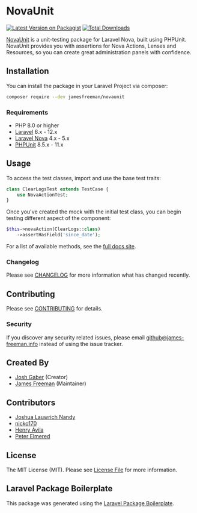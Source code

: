 # NovaUnit

[![Latest Version on Packagist](https://img.shields.io/packagist/v/jamesfreeman/novaunit.svg?style=flat-square)](https://packagist.org/packages/joshgaber/novaunit)
[![Total Downloads](https://img.shields.io/packagist/dt/jamesfreeman/novaunit.svg?style=flat-square)](https://packagist.org/packages/jamesfreeman/novaunit)

[NovaUnit](https://jamesfreeman.github.io/NovaUnit) is a unit-testing package for Laravel Nova, built using PHPUnit. NovaUnit provides you with assertions for Nova Actions, Lenses and Resources, so you can create great administration panels with confidence.

## Installation

You can install the package in your Laravel Project via composer:

```sh
composer require --dev jamesfreeman/novaunit
```

### Requirements

* PHP 8.0 or higher
* [Laravel](https://laravel.com/) 6.x - 12.x
* [Laravel Nova](https://nova.laravel.com/) 4.x - 5.x
* [PHPUnit](https://github.com/sebastianbergmann/phpunit) 8.5.x - 11.x

## Usage

To access the test classes, import and use the base test traits:

```php
class ClearLogsTest extends TestCase {
    use NovaActionTest;
}
```

Once you've created the mock with the initial test class, you can begin testing different aspect of the component:

```php
$this->novaAction(ClearLogs::class)
    ->assertHasField('since_date');
```

For a list of available methods, see the [full docs site](https://jamesfreeman.github.io/NovaUnit).

### Changelog

Please see [CHANGELOG](CHANGELOG.md) for more information what has changed recently.

## Contributing

Please see [CONTRIBUTING](CONTRIBUTING.md) for details.

### Security

If you discover any security related issues, please email github@james-freeman.info instead of using the issue tracker.

## Created By

* [Josh Gaber](https://github.com/joshgaber) (Creator)
* [James Freeman](https://github.com/jamesfremean) (Maintainer)

## Contributors

* [Joshua Lauwrich Nandy](https://github.com/joshua060198)
* [nicko170](https://github.com/nicko170)
* [Henry Ávila](https://github.com/henryavila)
* [Peter Elmered](https://github.com/pelmered)

## License

The MIT License (MIT). Please see [License File](LICENSE.md) for more information.

## Laravel Package Boilerplate

This package was generated using the [Laravel Package Boilerplate](https://laravelpackageboilerplate.com).
